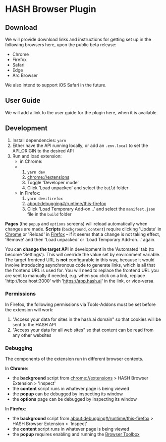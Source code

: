# HASH Browser Plugin

## Download

We will provide download links and instructions for getting set up in the following browsers here, upon the public beta release:

- Chrome
- Firefox
- Safari
- Edge
- Arc Browser

We also intend to support iOS Safari in the future.

## User Guide

We will add a link to the user guide for the plugin here, when it is available.

## Development

1. Install dependencies: `yarn`
1. Either have the API running locally, or add an `.env.local` to set the API_ORIGIN to the desired API
1. Run and load extension:
   - in Chrome:
   - 1. `yarn dev`
     1. [chrome://extensions](chrome://extensions)
     1. Toggle 'Developer mode'
     1. Click 'Load unpacked' and select the `build` folder
   - in Firefox:
     1. `yarn dev:firefox`
     1. [about:debugging#/runtime/this-firefox](about:debugging#/runtime/this-firefox)
     1. Click 'Load Temporary Add-on...' and select the `manifest.json` file in the `build` folder

**Pages** (the `popup` and `options` screens) will reload automatically when changes are made.
**Scripts** (`background`, `content`) require clicking 'Update' in [Chrome](chrome://extensions) or 'Reload' in [Firefox](about:debugging#/runtime/this-firefox)
– if it seems that a change is not taking effect, 'Remove' and then 'Load unpacked' or 'Load Temporary Add-on...' again.

You can **change the target API** in development in the 'Automated' tab (to become 'Settings'). This will override the value set by environment variable.
The target frontend URL is **not** configurable in this way, because it would involve introducing asynchronous code to generate links,
which is all that the frontend URL is used for. You will need to replace the frontend URL you are sent to manually if needed,
e.g. when you click on a link, replace 'http://localhost:3000' with 'https://app.hash.ai' in the link, or vice-versa.

### Permissions

In Firefox, the following permissions via Tools-Addons must be set before the extension will work:

1. "Access your data for sites in the hash.ai domain" so that cookies will be sent to the HASH API
1. "Access your data for all web sites" so that content can be read from any other websites

### Debugging

The components of the extension run in different browser contexts.

In **Chrome**:

- the **background** script from [chrome://extensions](chrome://extensions) > HASH Browser Extension > 'Inspect'
- the **content** script runs in whatever page is being viewed
- the **popup** can be debugged by inspecting its window
- the **options** page can be debugged by inspecting its window

In **Firefox**:

- the **background** script from [about:debugging#/runtime/this-firefox](about:debugging#/runtime/this-firefox) > HASH Browser Extension > 'Inspect'
- the **content** script runs in whatever page is being viewed
- the **popup** requires enabling and running the [Browser Toolbox](https://firefox-source-docs.mozilla.org/devtools-user/browser_toolbox/index.html)
